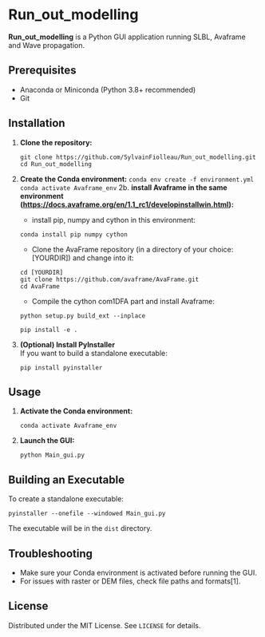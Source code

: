 # Run_out_modelling

**Run_out_modelling** is a Python GUI application running SLBL, Avaframe and Wave propagation.

## Prerequisites

- Anaconda or Miniconda (Python 3.8+ recommended)
- Git

## Installation

1. **Clone the repository:**
    ```
    git clone https://github.com/SylvainFiolleau/Run_out_modelling.git
    cd Run_out_modelling
    ```
 
2. **Create the Conda environment:**
        ```
        conda env create -f environment.yml
        conda activate Avaframe_env
        ```
2b. **install Avaframe in the same environment (https://docs.avaframe.org/en/1.1_rc1/developinstallwin.html):**
    - install pip, numpy and cython in this environment:
    ```
    conda install pip numpy cython
    ```
    
   - Clone the AvaFrame repository (in a directory of your choice: [YOURDIR]) and change into it:

    ```
    cd [YOURDIR]
    git clone https://github.com/avaframe/AvaFrame.git
    cd AvaFrame
   ```
   - Compile the cython com1DFA part and install Avaframe:
    ```
   python setup.py build_ext --inplace

    pip install -e .
    ```

    
4. **(Optional) Install PyInstaller**  
   If you want to build a standalone executable:
    ```
    pip install pyinstaller
    ```

## Usage

1. **Activate the Conda environment:**
    ```
    conda activate Avaframe_env
    ```

2. **Launch the GUI:**
    ```
    python Main_gui.py
    ```

## Building an Executable

To create a standalone executable:

```
pyinstaller --onefile --windowed Main_gui.py
```

The executable will be in the `dist` directory.

## Troubleshooting

- Make sure your Conda environment is activated before running the GUI.
- For issues with raster or DEM files, check file paths and formats[1].

## License

Distributed under the MIT License. See `LICENSE` for details.

